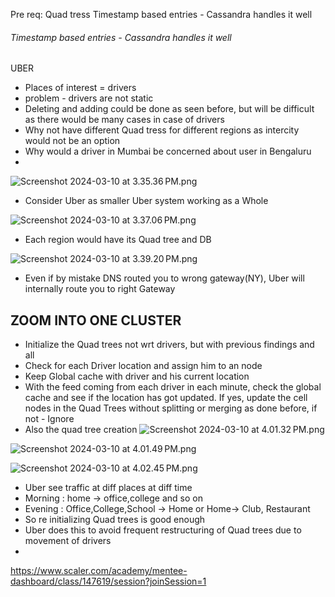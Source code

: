 Pre req: Quad tress
Timestamp based entries - Cassandra handles it well
###### Timestamp based entries - Cassandra handles it well

UBER

- Places of interest = drivers
- problem - drivers are not static
- Deleting and adding could be done as seen before, but will be difficult as there would be many cases in case of drivers
- Why not have different Quad tress for different regions as intercity would not be an option
- Why would a driver in Mumbai be concerned about user in Bengaluru
- 
![Screenshot 2024-03-10 at 3.35.36 PM.png](resources%2FUberCaseStudy%2FScreenshot%202024-03-10%20at%203.35.36%E2%80%AFPM.png)

- Consider Uber as smaller Uber system working as a Whole

![Screenshot 2024-03-10 at 3.37.06 PM.png](resources%2FUberCaseStudy%2FScreenshot%202024-03-10%20at%203.37.06%E2%80%AFPM.png)

- Each region would have its Quad tree and DB

![Screenshot 2024-03-10 at 3.39.20 PM.png](resources%2FUberCaseStudy%2FScreenshot%202024-03-10%20at%203.39.20%E2%80%AFPM.png)
- Even if by mistake DNS routed you to wrong gateway(NY), Uber will internally route you to right Gateway

## ZOOM INTO ONE CLUSTER
- Initialize the Quad trees not wrt drivers, but with previous findings and all
- Check for each Driver location and assign him to an node
- Keep Global cache with driver and his current location
- With the feed coming from each driver in each minute, check the global cache and see if the location has got updated. If yes, update the cell nodes in the Quad Trees without splitting or merging as done before, if not - Ignore
- Also the quad tree creation
![Screenshot 2024-03-10 at 4.01.32 PM.png](resources%2FUberCaseStudy%2FScreenshot%202024-03-10%20at%204.01.32%E2%80%AFPM.png)

![Screenshot 2024-03-10 at 4.01.49 PM.png](resources%2FUberCaseStudy%2FScreenshot%202024-03-10%20at%204.01.49%E2%80%AFPM.png)

![Screenshot 2024-03-10 at 4.02.45 PM.png](resources%2FUberCaseStudy%2FScreenshot%202024-03-10%20at%204.02.45%E2%80%AFPM.png)
- Uber see traffic at diff places at diff time
- Morning : home -> office,college and so on
- Evening : Office,College,School -> Home or Home-> Club, Restaurant
- So re initializing Quad trees is good enough
- Uber does this to avoid frequent restructuring of Quad trees due to movement of drivers
- 
https://www.scaler.com/academy/mentee-dashboard/class/147619/session?joinSession=1





